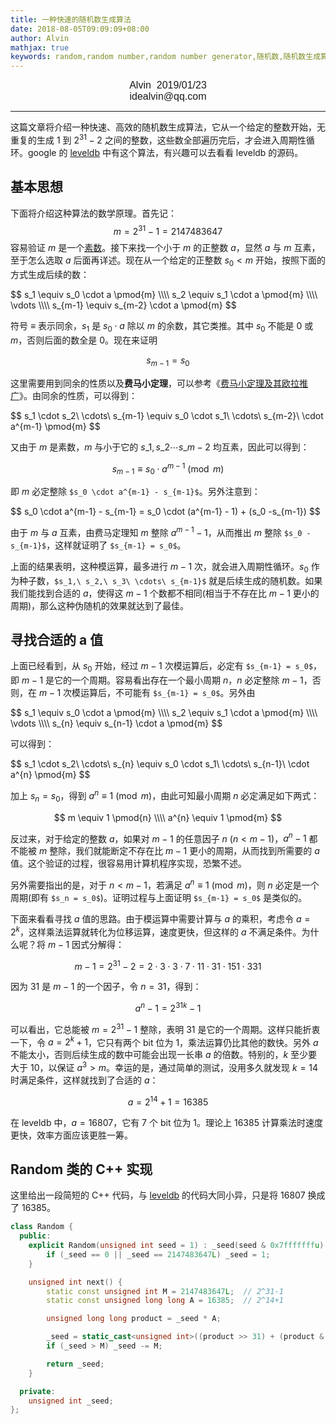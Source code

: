 ```yaml
---
title: 一种快速的随机数生成算法
date: 2018-08-05T09:09:09+08:00
author: Alvin
mathjax: true
keywords: random,random number,random number generator,随机数,随机数生成算法,费马小定理,素数
---
```

<font face="Arial" size=3>
<center>
Alvin &nbsp;2019/01/23
</center>
<center>
idealvin@qq.com
</center>
</font>
<hr>

这篇文章将介绍一种快速、高效的随机数生成算法，它从一个给定的整数开始，无重复的生成 $1$ 到 $2^{31}-2$ 之间的整数，这些数全部遍历完后，才会进入周期性循环。google 的 [leveldb](https://github.com/google/leveldb/blob/master/util/random.h) 中有这个算法，有兴趣可以去看看 leveldb 的源码。

## 基本思想

下面将介绍这种算法的数学原理。首先记：
$$m = 2^{31} - 1 = 2147483647$$
容易验证 $m$ 是一个[素数](https://en.wikipedia.org/wiki/Prime_number)。接下来找一个小于 $m$ 的正整数 $a$，显然 $a$ 与 $m$ 互素，至于怎么选取 $a$ 后面再详述。现在从一个给定的正整数 $s_0 < m$ 开始，按照下面的方式生成后续的数：

<div>
$$
s_1 \equiv s_0 \cdot a \pmod{m} \\\\ 
s_2 \equiv s_1 \cdot a \pmod{m} \\\\ 
\vdots \\\\ 
s_{m-1} \equiv s_{m-2} \cdot a \pmod{m}
$$
</div>

符号 $\equiv$ 表示同余，$s_1$ 是 $s_0 \cdot a$ 除以 $m$ 的余数，其它类推。其中 $s_0$ 不能是 $0$ 或 $m$，否则后面的数全是 $0$。现在来证明

$$s_{m-1} = s_0$$

这里需要用到同余的性质以及**费马小定理**，可以参考《[费马小定理及其欧拉推广](../fermat-theorem/)》。由同余的性质，可以得到：

<div>
$$
s_1 \cdot s_2\ \cdots\ s_{m-1} \equiv s_0 \cdot s_1\ \cdots\ s_{m-2}\ \cdot a^{m-1} \pmod{m}
$$
</div>

又由于 $m$ 是素数，$m$ 与小于它的 $s\_1, s\_2 \cdots s\_{m-2}$ 均互素，因此可以得到：

$$
s_{m-1} \equiv s_0 \cdot a^{m-1} \pmod{m}
$$

即 $m$ 必定整除 `$s_0 \cdot a^{m-1} - s_{m-1}$`。另外注意到：

<div>
$$
s_0 \cdot a^{m-1} - s_{m-1} = s_0 \cdot (a^{m-1} - 1) + (s_0 -s_{m-1})
$$
</div>

由于 $m$ 与 $a$ 互素，由费马定理知 $m$ 整除 $a^{m-1} - 1$，从而推出 $m$ 整除 `$s_0 -s_{m-1}$`，这样就证明了 `$s_{m-1} = s_0$`。

上面的结果表明，这种模运算，最多进行 $m-1$ 次，就会进入周期性循环。$s_0$ 作为种子数，`$s_1,\ s_2,\ s_3\ \cdots\ s_{m-1}$` 就是后续生成的随机数。如果我们能找到合适的 $a$，使得这 $m-1$ 个数都不相同(相当于不存在比 $m-1$ 更小的周期)，那么这种伪随机的效果就达到了最佳。

## 寻找合适的 a 值

上面已经看到，从 $s_0$ 开始，经过 $m-1$ 次模运算后，必定有 `$s_{m-1} = s_0$`，即 $m-1$ 是它的一个周期。容易看出存在一个最小周期 $n$，$n$ 必定整除 $m-1$，否则，在 $m-1$ 次模运算后，不可能有 `$s_{m-1} = s_0$`。另外由

<div>
$$
s_1 \equiv s_0 \cdot a \pmod{m} \\\\ 
s_2 \equiv s_1 \cdot a \pmod{m} \\\\ 
\vdots \\\\ 
s_{n} \equiv s_{n-1} \cdot a \pmod{m}
$$
</div>

可以得到：

<div>
$$
s_1 \cdot s_2\ \cdots\ s_{n} \equiv s_0 \cdot s_1\ \cdots\ s_{n-1}\ \cdot a^{n} \pmod{m}
$$
</div>

加上 $s_n = s_0$，得到 $a^{n} \equiv 1 \pmod{m}$，由此可知最小周期 $n$ 必定满足如下两式：

$$
m \equiv 1 \pmod{n} \\\\ 
a^{n} \equiv 1 \pmod{m}
$$

反过来，对于给定的整数 $a$，如果对 $m-1$ 的任意因子 $n\ (n<m-1)$，$a^{n} - 1$ 都不能被 $m$ 整除，我们就能断定不存在比 $m-1$ 更小的周期，从而找到所需要的 $a$ 值。这个验证的过程，很容易用计算机程序实现，恐繁不述。

另外需要指出的是，对于 $n<m-1$，若满足 $a^{n} \equiv 1 \pmod{m}$，则 $n$ 必定是一个周期(即有 `$s_n = s_0$`)。证明过程与上面证明 `$s_{m-1} = s_0$` 是类似的。

下面来看看寻找 $a$ 值的思路。由于模运算中需要计算与 $a$ 的乘积，考虑令 $a=2^k$，这样乘法运算就转化为位移运算，速度更快，但这样的 $a$ 不满足条件。为什么呢？将 $m-1$ 因式分解得：

$$
m - 1 = 2^{31} -2 = 2 \cdot 3 \cdot 3 \cdot 7 \cdot 11 \cdot 31 \cdot 151 \cdot 331
$$

因为 $31$ 是 $m-1$ 的一个因子，令 $n=31$，得到：

$$
a^n - 1 = 2^{31k} - 1
$$

可以看出，它总能被 $m=2^{31} - 1$ 整除，表明 $31$ 是它的一个周期。这样只能折衷一下，令 $a=2^{k} + 1$，它只有两个 bit 位为 1，乘法运算仍比其他的数快。另外 $a$ 不能太小，否则后续生成的数中可能会出现一长串 $a$ 的倍数。特别的，$k$ 至少要大于 $10$，以保证 $a^3 > m$。幸运的是，通过简单的测试，没用多久就发现 $k=14$ 时满足条件，这样就找到了合适的 $a$：

$$
a = 2^{14} + 1 = 16385
$$

在 leveldb 中，$a=16807$，它有 7 个 bit 位为 1。理论上 $16385$ 计算乘法时速度更快，效率方面应该更胜一筹。

## Random 类的 C++ 实现

这里给出一段简短的 C++ 代码，与 [leveldb](https://github.com/google/leveldb/blob/master/util/random.h) 的代码大同小异，只是将 16807 换成了 16385。

```cpp
class Random {
  public:
    explicit Random(unsigned int seed = 1) : _seed(seed & 0x7fffffffu) {
        if (_seed == 0 || _seed == 2147483647L) _seed = 1;
    }

    unsigned int next() {
        static const unsigned int M = 2147483647L;  // 2^31-1
        static const unsigned long long A = 16385;  // 2^14+1

        unsigned long long product = _seed * A;

        _seed = static_cast<unsigned int>((product >> 31) + (product & M));
        if (_seed > M) _seed -= M;

        return _seed;
    }

  private:
    unsigned int _seed;
};
```